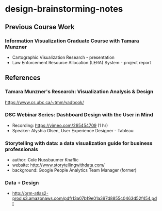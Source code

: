 # design-brainstorming-notes

## Previous Course Work

### Information Visualization Graduate Course with Tamara Munzner
- Cartographic Visualization Research - presentation
- Law Enforcement Resource Allocation (LERA) System - project report

## References

### Tamara Munzner's Research: Visualization Analysis & Design
https://www.cs.ubc.ca/~tmm/vadbook/

###

### DSC Webinar Series: Dashboard Design with the User in Mind
- Recording: https://vimeo.com/295454709 (1 hr)
- Speaker: Alyshia Olsen, User Experience Designer - Tableau


### Storytelling with data: a data visualization guide for business professionals
- author: Cole Nussbaumer Knaflic
- website: http://www.storytellingwithdata.com/
- background: Google People Analytics Team Manager (former)

### Data + Design
- http://orm-atlas2-prod.s3.amazonaws.com/pdf/13a07b19e01a397d8855c0463d52f454.pdf



